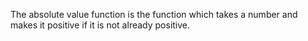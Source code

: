 The absolute value function is the function which takes a number and
makes it positive if it is not already positive.
